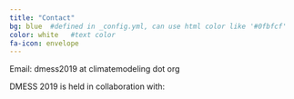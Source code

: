 ```yaml
---
title: "Contact"
bg: blue  #defined in _config.yml, can use html color like '#0fbfcf'
color: white   #text color
fa-icon: envelope
---
```

Email: dmess2019 at climatemodeling dot org


DMESS 2019 is held in collaboration with:
